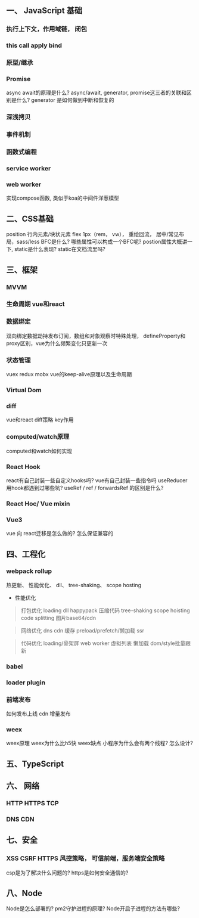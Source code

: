 ## 一、 JavaScript 基础
### 执行上下文，作用域链， 闭包
### this call apply bind
### 原型/继承
### Promise
async await的原理是什么?
async/await, generator, promise这三者的关联和区别是什么?
generator 是如何做到中断和恢复的

### 深浅拷贝
### 事件机制
### 函数式编程
### service worker
### web worker
实现compose函数, 类似于koa的中间件洋葱模型




## 二、CSS基础
position 行内元素/块状元素  flex  1px（rem， vw）， 重绘回流， 居中/常见布局，sass/less
BFC是什么? 哪些属性可以构成一个BFC呢?
postion属性大概讲一下, static是什么表现? static在文档流里吗?

## 三、框架
### MVVM
### 生命周期 vue和react
### 数据绑定
双向绑定数据劫持发布订阅，数组和对象观察时特殊处理， defineProperty和proxy区别，vue为什么频繁变化只更新一次
### 状态管理
vuex redux mobx
vue的keep-alive原理以及生命周期

### Virtual Dom

### diff
vue和react diff策略  key作用

### computed/watch原理
computed和watch如何实现

### React Hook
react有自己封装一些自定义hooks吗? vue有自己封装一些指令吗
useReducer
用hook都遇到过哪些坑?
useRef / ref / forwardsRef 的区别是什么?

### React Hoc/ Vue mixin

### Vue3

vue 向 react迁移是怎么做的? 怎么保证兼容的

## 四、工程化
### webpack rollup
热更新、 性能优化、  dll、 tree-shaking、  scope hosting
- 性能优化
> 打包优化 loading dll happypack 压缩代码 tree-shaking  scope hoisting  code splitting 图片base64/cdn

> 网络优化 dns cdn 缓存 preload/prefetch/懒加载  ssr

> 代码优化  loading/骨架屏  web worker  虚拟列表  懒加载   dom/style批量跟新

### babel
### loader plugin
### 前端发布   
如何发布上线  cdn  增量发布
### weex
weex原理   weex为什么比h5快  weex缺点
小程序为什么会有两个线程? 怎么设计?

## 五、TypeScript

## 六、 网络
### HTTP  HTTPS TCP
### DNS CDN

## 七、安全
### XSS CSRF HTTPS 风控策略， 可信前端，服务端安全策略
csp是为了解决什么问题的?
https是如何安全通信的?

## 八、Node
Node是怎么部署的? pm2守护进程的原理?
Node开启子进程的方法有哪些?